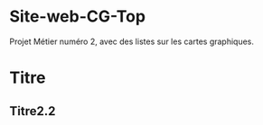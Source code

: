 # Site-web-CG-Top
Projet Métier numéro 2, avec des listes sur les cartes graphiques.
# Titre
## Titre2.2

